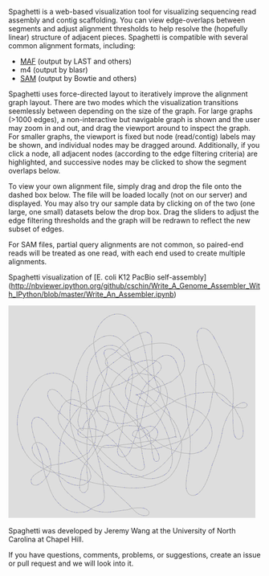 Spaghetti is a web-based visualization tool for visualizing sequencing read assembly and contig scaffolding. You can view edge-overlaps between segments and adjust alignment  thresholds to help resolve the (hopefully linear) structure of adjacent pieces. Spaghetti is compatible with several common alignment formats, including:

-  [MAF](https://cgwb.nci.nih.gov/FAQ/FAQformat.html#format5) (output by LAST and others)</li>
-  m4 (output by blasr)</li>
-  [SAM](http://samtools.github.io/hts-specs/SAMv1.pdf) (output by Bowtie and others)</li>

Spaghetti uses force-directed layout to iteratively improve the alignment graph layout. There are two modes which the visualization transitions seemlessly between depending   on the size of the graph. For large graphs (>1000 edges), a non-interactive but navigable graph is shown and the user may zoom in and out, and drag the viewport around to        inspect the graph. For smaller graphs, the viewport is fixed but node (read/contig) labels may be shown, and individual nodes may be dragged around. Additionally, if you click a node, all adjacent nodes (according to the edge filtering criteria) are highlighted, and successive nodes may be clicked to show  the segment overlaps below.

To view your own alignment file, simply drag and drop the file onto the dashed box below. The file will be loaded locally (not on our server) and displayed. You may also try  our sample data by clicking on of the two (one large, one small) datasets below the drop box. Drag the sliders to adjust the edge filtering thresholds and the graph will be redrawn to reflect the new subset of edges.

For SAM files, partial query alignments are not common, so paired-end reads will be treated as one read, with each end used to create multiple alignments.

Spaghetti visualization of [E. coli K12 PacBio self-assembly] (http://nbviewer.ipython.org/github/cschin/Write_A_Genome_Assembler_With_IPython/blob/master/Write_An_Assembler.ipynb)

![Screenshot](data/screenshot.png)


Spaghetti was developed by Jeremy Wang at the University of North Carolina at Chapel Hill.

If you have questions, comments, problems, or suggestions, create an issue or pull request and we will look into it.
